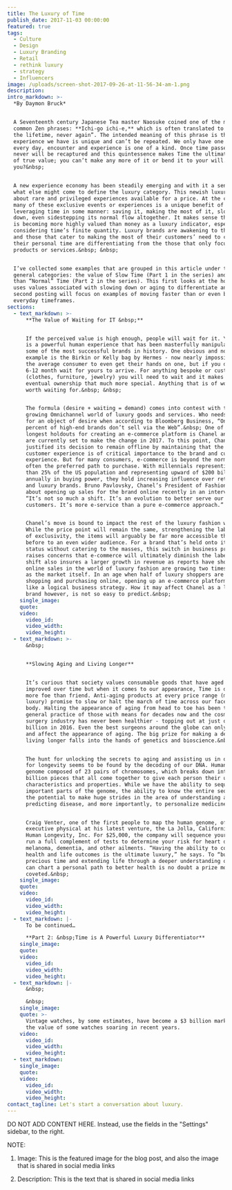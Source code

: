 ```yaml
---
title: The Luxury of Time
publish_date: 2017-11-03 00:00:00
featured: true
tags:
  - Culture
  - Design
  - Luxury Branding
  - Retail
  - rethink luxury
  - strategy
  - Influencers
image: /uploads/screen-shot-2017-09-26-at-11-56-34-am-1.png
description:
intro_markdown: >-
  *By Daymon Bruck*


  A Seventeenth century Japanese Tea master Naosuke coined one of the most
  common Zen phrases: **Ichi-go ichi-e,** which is often translated to “once in
  the lifetime, never again”. The intended meaning of this phrase is that every
  experience we have is unique and can’t be repeated. We only have one life and
  every day, encounter and experience is one of a kind. Once time passes it
  never will be recaptured and this quintessence makes Time the ultimate measure
  of true value; you can’t make any more of it or bend it to your will. Or can
  you?&nbsp;


  A new experience economy has been steadily emerging and with it a sense of
  what else might come to define the luxury category. This newish luxury is all
  about rare and privileged experiences available for a price. At the center of
  many of these exclusive events or experiences is a unique benefit of
  leveraging time in some manner: saving it, making the most of it, slowing it
  down, even sidestepping its normal flow altogether. It makes sense that Time
  is becoming more highly valued than money as a luxury indicator, especially
  considering time’s finite quantity. Luxury brands are awakening to this shift
  and those that cater to making the most of their customers’ need to control
  their personal time are differentiating from the those that only focus on
  products or services.&nbsp; &nbsp;


  I’ve collected some examples that are grouped in this article under two
  general categories: the value of Slow Time (Part 1 in the series) and Faster
  than “Normal” Time (Part 2 in the series). This first looks at the how Luxury
  uses values associated with slowing down or aging to differentiate and the
  second posting will focus on examples of moving faster than or even bypassing
  everyday timeframes.
sections:
  - text_markdown: >-
      **The Value of Waiting for IT &nbsp;**


      If the perceived value is high enough, people will wait for it. Yearning
      is a powerful human experience that has been masterfully manipulated by
      some of the most successful brands in history. One obvious and notable
      example is the Birkin or Kelly bag by Hermes - now nearly impossible for
      the average consumer to even get their hands on one, but if you do, it’s
      6-12 month wait for yours to arrive. For anything bespoke or custom made
      (clothes, furniture, jewelry) you will need to wait and it makes the
      eventual ownership that much more special. Anything that is of worth is
      worth waiting for.&nbsp; &nbsp;


      The formula (desire + waiting = demand) comes into contest with the
      growing Omnichannel world of luxury goods and services. Who needs to wait
      for an object of desire when according to Bloomberg Business, “Only 40
      percent of high-end brands don’t sell via the Web”.&nbsp; One of the
      longest holdouts for creating an e-commerce platform is Chanel and they
      are currently set to make the change in 2017. To this point, Chanel
      justified its decision to remain offline by maintaining that the in-store
      customer experience is of critical importance to the brand and customer
      experience. But for many consumers, e-commerce is beyond the norm and is
      often the preferred path to purchase. With millennials representing more
      than 25% of the US population and representing upward of $200 billion
      annually in buying power, they hold increasing influence over retailers
      and luxury brands. Bruno Pavlovsky, Chanel’s President of Fashion said
      about opening up sales for the brand online recently in an interview,
      “It’s not so much a shift. It’s an evolution to better serve our
      customers. It’s more e-service than a pure e-commerce approach.”


      Chanel’s move is bound to impact the rest of the luxury fashion world.
      While the price point will remain the same, strengthening the label’s air
      of exclusivity, the items will arguably be far more accessible than ever
      before to an even wider audience. For a brand that’s held onto its luxury
      status without catering to the masses, this switch in business practice
      raises concerns that e-commerce will ultimately diminish the label. The
      shift also insures a larger growth in revenue as reports have shown that
      online sales in the world of luxury fashion are growing two times as fast
      as the market itself. In an age when half of luxury shoppers are already
      shopping and purchasing online, opening up an e-commerce platform seems
      like a logical business strategy. How it may affect Chanel as a luxury
      brand however, is not so easy to predict.&nbsp;
    single_image:
    quote:
    video:
      video_id:
      video_width:
      video_height:
  - text_markdown: >-
      &nbsp;


      **Slowing Aging and Living Longer**


      It’s curious that society values consumable goods that have aged and
      improved over time but when it comes to our appearance, Time is definitely
      more foe than friend. Anti-aging products at every price range (mass to
      luxury) promise to slow or halt the march of time across our face and
      body. Halting the appearance of aging from head to toe has been the
      general practice of those with means for decades now and the cosmetic
      surgery industry has never been healthier - topping out at just over 8
      billion in 2016. Even the best surgeons around the globe can only alter
      and affect the appearance of aging. The big prize for making a dent in
      living longer falls into the hands of genetics and bioscience.&nbsp;


      The hunt for unlocking the secrets to aging and assisting us in our desire
      for longevity seems to be found by the decoding of our DNA. Human DNA is a
      genome composed of 23 pairs of chromosomes, which breaks down into six
      billion pieces that all come together to give each person their unique
      characteristics and properties. While we have the ability to sequence
      important parts of the genome, the ability to know the entire sequence has
      the potential to make huge strides in the area of understanding and
      predicting disease, and more importantly, to personalize medicine.


      Craig Venter, one of the first people to map the human genome, offers an
      executive physical at his latest venture, the La Jolla, California based
      Human Longevity, Inc. For $25,000, the company will sequence your DNA and
      run a full complement of tests to determine your risk for heart disease,
      melanoma, dementia, and other ailments. “Having the ability to control
      health and life outcomes is the ultimate luxury,” he says. To “buy” more
      precious time and extending life through a deeper understanding of how we
      can chart a personal path to better health is no doubt a prize most
      coveted.&nbsp;
    single_image:
    quote:
    video:
      video_id:
      video_width:
      video_height:
  - text_markdown: |-
      To be continued…

      **Part 2: &nbsp;Time is A Powerful Luxury Differentiator**
    single_image:
    quote:
    video:
      video_id:
      video_width:
      video_height:
  - text_markdown: |-
      &nbsp;

      &nbsp;
    single_image:
    quote: >-
      Vintage watches, by some estimates, have become a $3 billion market with
      the value of some watches soaring in recent years.
    video:
      video_id:
      video_width:
      video_height:
  - text_markdown:
    single_image:
    quote:
    video:
      video_id:
      video_width:
      video_height:
contact_tagline: Let's start a conversation about luxury.
---
```



DO NOT ADD CONTENT HERE. Instead, use the fields in the "Settings" sidebar, to the right.

NOTE:

1. Image: This is the featured image for the blog post, and also the image that is shared in social media links

2. Description: This is the text that is shared in social media links